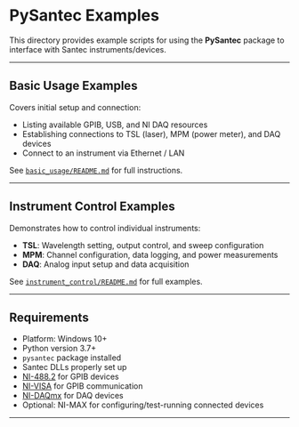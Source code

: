 # PySantec Examples

This directory provides example scripts for using the **PySantec** package to interface with Santec instruments/devices.

---

## Basic Usage Examples

Covers initial setup and connection:

- Listing available GPIB, USB, and NI DAQ resources
- Establishing connections to TSL (laser), MPM (power meter), and DAQ devices
- Connect to an instrument via Ethernet / LAN

See [`basic_usage/README.md`](basic_usage/README.md) for full instructions.

---

## Instrument Control Examples

Demonstrates how to control individual instruments:

- **TSL**: Wavelength setting, output control, and sweep configuration
- **MPM**: Channel configuration, data logging, and power measurements
- **DAQ**: Analog input setup and data acquisition

See [`instrument_control/README.md`](instrument_control/README.md) for full examples.

---

## Requirements

- Platform: Windows 10+
- Python version 3.7+
- `pysantec` package installed
- Santec DLLs properly set up
- [NI-488.2](https://www.ni.com/en-us/support/downloads/drivers/download.ni-488-2.html) for GPIB devices
- [NI-VISA](https://www.ni.com/en-us/support/downloads/drivers/download.ni-visa.html) for GPIB communication
- [NI-DAQmx](https://www.ni.com/en-us/support/downloads/drivers/download.ni-daqmx.html) for DAQ devices
- Optional: NI-MAX for configuring/test-running connected devices

---
